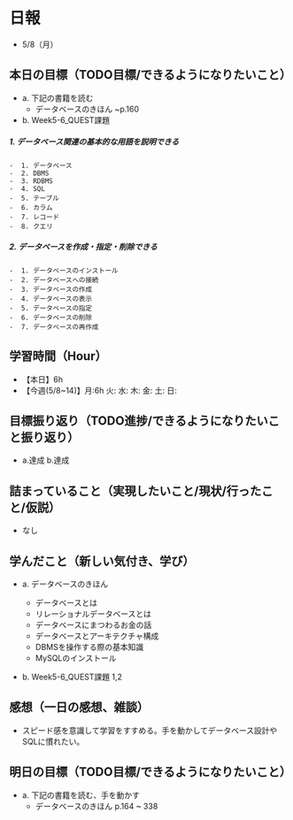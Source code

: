 # 日報
- 5/8（月）

## 本日の目標（TODO目標/できるようになりたいこと）
- a. 下記の書籍を読む
  - データベースのきほん ~p.160
- b. Week5-6_QUEST課題
##### 1.  データベース関連の基本的な用語を説明できる
	-  1. データベース
	-  2. DBMS
	-  3. RDBMS
	-  4. SQL
	-  5. テーブル
	-  6. カラム
	-  7. レコード
	-  8. クエリ
##### 2.  データベースを作成・指定・削除できる
	-  1. データベースのインストール
	-  2. データベースへの接続
	-  3. データベースの作成
	-  4. データベースの表示
	-  5. データベースの指定
	-  6. データベースの削除
	-  7. データベースの再作成

## 学習時間（Hour）
- 【本日】6h
- 【今週(5/8~14)】月:6h 火: 水: 木: 金: 土: 日:

## 目標振り返り（TODO進捗/できるようになりたいこと振り返り）
- a.達成 b.達成

## 詰まっていること（実現したいこと/現状/行ったこと/仮説）
- なし

<!-- ```
・実現したいこと
・現状
・行ったこと
・仮説
``` -->

## 学んだこと（新しい気付き、学び）
- a. データベースのきほん
  - データベースとは
  - リレーショナルデータベースとは
  - データベースにまつわるお金の話
  - データベースとアーキテクチャ構成
  - DBMSを操作する際の基本知識
  - MySQLのインストール

- b. Week5-6_QUEST課題 1,2

<!-- #### 新しい気付き -->

## 感想（一日の感想、雑談）
- スピード感を意識して学習をすすめる。手を動かしてデータベース設計やSQLに慣れたい。

## 明日の目標（TODO目標/できるようになりたいこと）
- a. 下記の書籍を読む、手を動かす
  - データベースのきほん p.164 ~ 338
<!-- - b. Week5-6_QUEST課題 -->
<!-- ##### 3.  ユーザーを作成・権限付与・削除できる
	-  1. ユーザーの作成
	-  2. ユーザーの表示
	-  3. ユーザーへの権限付与
	-  4. 権限のリロード
	-  5. ユーザーの削除
	-  6. ユーザーの再作成 -->
<!-- ##### 4.  テーブルを作成・修正・削除できる
	-  1. テーブルの作成
	-  2. テーブルの表示
	-  3. カラムの追加
	-  4. カラムの表示
	-  5. カラムの削除
	-  6. テーブルの削除
	-  7. テーブルの再作成 -->
<!-- ##### 5.  データを登録・検索・更新・削除できる
	-  1. データの登録
	-  2. データの検索
	-  3. データの更新
	-  4. データの削除 -->
<!-- ##### 6.  データを検索できる
	-  1. 環境構築
	-  2. 全カラムの取得
	-  3. カラムの選択
	-  4. カラム名の別名
	-  5. 重複行の削除 -->
<!-- ##### 7.  データを絞り込むことができる
	-  1. 指定した行数のみ取得
	-  2. 等しいデータの絞り込み
	-  3. 等しくないデータの絞り込み
	-  4. より大きいデータの絞り込み
	-  5. あいまいな条件の絞り込み
	-  6. 特定の範囲の絞り込み
	-  7. かつ
	-  8. または
	-  9. 含まれる
	-  10. 従業員番号
	-  11. 誕生日 -->
<!-- ##### 8.  検索結果の並び替えができる
	-  1. 昇順の並び替え
	-  2. 降順の並び替え
	-  3. 複数条件の並び替え -->
<!-- ##### 9.  データを集計できる
	-  1. 列の合計値
	-  2. 列の平均値
	-  3. 四捨五入
	-  3. 列の最大値
	-  4. 列の最小値
	-  5. 行数
	-  6. 絞り込みとの組み合わせ
	-  7. 少数第1桁 -->
<!-- ##### 10.  データをグルーピングできる
	-  1. グルーピング
	-  2. グルーピングと集計関数
	-  3. グルーピングと集計関数2
	-  4. 絞り込み
	-  5. 最小給与
	-  6. 最終勤務日 -->
<!-- ##### 11.  テーブルを結合できる
	-  1. 内部結合
	-  2. 列の選択
	-  3. 複数の内部結合
	-  4. 絞り込み
	-  5. 給与
	-  6. 内部結合と外部結合の違い -->
<!-- ##### 12.  スタイルガイドに則ってクエリを書ける
	-  1. スタイルガイド
	-  2. スタイルガイドに則る -->
<!-- ##### 13.  サブクエリを使うことができる
	-  1. サブクエリ
	-  2. 重複なし
	-  ３. 最大給与
	-  4. 相関サブクエリ
	-  5. 一番若い従業員 -->
<!-- ##### 14.  条件分岐ができる
	-  1. CASE
	-  2. 年代
	-  3. 年代ごとの最大給与 -->
<!-- ##### 15.  実行計画を確認できる
	-  1. 実行計画
	-  2. 実行計画の確認
	-  3. 実行時間
	-  4. 高速なクエリ -->
<!-- ##### 16.  N＋1問題の対策ができる
	-  1. N+1問題
	-  2. N+1問題対策 -->
<!-- ##### 17.  データベース設計の流れを説明できる
	-  1. 論理設計
	-  2. 物理設計
	-  3. エンティティ
	-  4. 正規化
	-  5. ER 図
	-  6. テーブル定義
	-  7. インデックス -->
<!-- ##### 18.  エンティティを定義できる
	-  1. エンティティ -->
<!-- ##### 19.  データベースを正規化できる
	-  1. 第一正規形
	-  2. 第二正規形
	-  3. 第三正規形
	-  4. ボイスコッド正規形 -->
<!-- ##### 20.  ER 図を書くことができる
	-  1. ER 図 -->
<!-- ##### 21.  テーブルを定義できる
	-  1. データ型
	-  2. NULL
	-  3. プライマリーキー
	-  4. 初期値
	-  5. AUTO INCREMENT
	-  6. 外部キー制約
	-  7. ユニークキー制約
	-  8. テーブル定義 -->
<!-- ##### 22.  インデックスを設定できる
	-  1. インデックス設定前
	-  2. インデックスの作成
	-  3. インデックスの確認
	-  4. インデックスの効果の確認
	-  5. インデックスの説明
	-  6. インデックスの削除
	-  7. ベストプラクティス -->
<!-- ##### 23.  トランザクションについて説明できる
	-  1. トランザクション
	-  2. トランザクションの実行
	-  3. ロールバック
	-  4. コミット -->
<!-- ##### 24.  同時実行制御について説明できる
	-  1. 同時実行制御
	-  2. ACID 特性
	-  3. ロック
	-  4. ロックの確認 -->
<!-- ##### 提出 QUEST を提出する[インターネットTV]
	-  ステップ1
	-  ステップ2
	-  ステップ3 -->
<!-- ##### ブログ記事を投稿する -->
<!-- ##### オリジナルプロダクトのテーマを提出する
    1.  [オリジナルプロダクトのテーマ]を決定する
    2.  [1期生シート]にテーマのURLを提出し、メンターに連絡する -->
<!-- 
#### 残タスク / できるようになりたいこと
- 包括的なWeb技術の基本理解->「プロになるためのWeb技術入門」本
- オリジナルプロダクト制作のテーマ探索
- SRE業務の理解
- 質問する技術の習得

##### Ruby
- RuboCopの使用
- 「Rubyの公式リファレンスが読めるようになる本」

##### Linux
- +α学習
  - 「Linuxのしくみ」本
  - Linux運用関連
  - 仮想化、コンテナ化、コンテナオーケストレーション -->